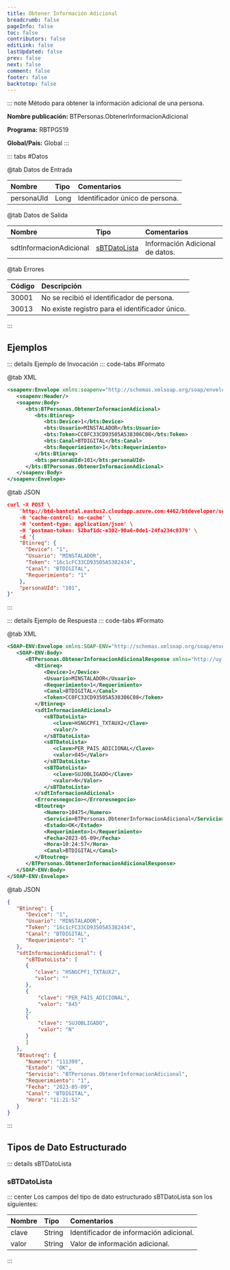 ```yaml
---
title: Obtener Información Adicional
breadcrumb: false
pageInfo: false
toc: false
contributors: false
editLink: false
lastUpdated: false
prev: false
next: false
comment: false
footer: false
backtotop: false
---
```


<!-- ABRE DATOS DEL MÉTODO -->
::: note Método para obtener la información adicional de una persona.

**Nombre publicación:** BTPersonas.ObtenerInformacionAdicional

**Programa:** RBTPG519

**Global/País:** Global
:::
<!-- CIERRA DATOS DEL MÉTODO -->

<!-- ABRE TABLA DE DATOS -->
::: tabs #Datos 

@tab Datos de Entrada

Nombre | Tipo | Comentarios
:--------- | :--------- | :---------
personaUId | Long | Identificador único de persona.

@tab Datos de Salida

Nombre | Tipo | Comentarios
:--------- | :----------- | :-----------
sdtInformacionAdicional | [sBTDatoLista](#sbtdatolista) | Información Adicional de datos.

@tab Errores

Código | Descripción
:--------- | :-----------
30001 | No se recibió el identificador de persona.
30013 | No existe registro para el identificador único.
::: 
<!-- CIERRA TABLA DE DATOS -->

## **Ejemplos**

<!-- ABRE EJEMPLO DE INVOCACIÓN -->
::: details Ejemplo de Invocación 
::: code-tabs #Formato

@tab XML
```xml
<soapenv:Envelope xmlns:soapenv="http://schemas.xmlsoap.org/soap/envelope/" xmlns:bts="http://uy.com.dlya.bantotal/BTSOA/">
   <soapenv:Header/>
   <soapenv:Body>
      <bts:BTPersonas.ObtenerInformacionAdicional>
         <bts:Btinreq>
            <bts:Device>1</bts:Device>
            <bts:Usuario>MINSTALADOR</bts:Usuario>
            <bts:Token>CC0FC33CD93505A538306C08</bts:Token>
            <bts:Canal>BTDIGITAL</bts:Canal>
            <bts:Requerimiento>1</bts:Requerimiento>
         </bts:Btinreq>
         <bts:personaUId>101</bts:personaUId>
      </bts:BTPersonas.ObtenerInformacionAdicional>
   </soapenv:Body>
</soapenv:Envelope>
```

@tab JSON
```json
curl -X POST \
	'http://btd-bantotal.eastus2.cloudapp.azure.com:4462/btdeveloper/servlet/com.dlya.bantotal.odwsbt_BTPersonas?ObtenerInformacionAdicional' \
	-H 'cache-control: no-cache' \
	-H 'content-type: application/json' \
	-H 'postman-token: 52baf1dc-e302-90a6-0de1-24fa234c0379' \
	-d '{
	"Btinreq": {
	  "Device": "1",
	  "Usuario": "MINSTALADOR",
	  "Token": "16c1cFC33CD93505A5382434",
	  "Canal": "BTDIGITAL",
	  "Requerimiento": "1"
	},
	"personaUId": "101",
}'
```
:::
<!-- CIERRA EJEMPLO DE INVOCACIÓN -->

<!-- ABRE EJEMPLO DE RESPUESTA -->
::: details Ejemplo de Respuesta 
::: code-tabs #Formato

@tab XML
```xml
<SOAP-ENV:Envelope xmlns:SOAP-ENV="http://schemas.xmlsoap.org/soap/envelope/" xmlns:xsd="http://www.w3.org/2001/XMLSchema" xmlns:SOAP-ENC="http://schemas.xmlsoap.org/soap/encoding/" xmlns:xsi="http://www.w3.org/2001/XMLSchema-instance">
   <SOAP-ENV:Body>
      <BTPersonas.ObtenerInformacionAdicionalResponse xmlns="http://uy.com.dlya.bantotal/BTSOA/">
         <Btinreq>
            <Device>1</Device>
            <Usuario>MINSTALADOR</Usuario>
            <Requerimiento>1</Requerimiento>
            <Canal>BTDIGITAL</Canal>
            <Token>CC0FC33CD93505A538306C08</Token>
         </Btinreq>
         <sdtInformacionAdicional>
            <sBTDatoLista>
               <clave>HSNGCPF1_TXTAUX2</Clave>
               <valor/>
            </sBTDatoLista>
            <sBTDatoLista>
               <clave>PER_PAIS_ADICIONAL</Clave>
               <valor>845</Valor>
            </sBTDatoLista>
            <sBTDatoLista>
               <clave>SUJOBLIGADO</Clave>
               <valor>N</Valor>
            </sBTDatoLista>
         </sdtInformacionAdicional>
         <Erroresnegocio></Erroresnegocio>
         <Btoutreq>
            <Numero>10475</Numero>
            <Servicio>BTPersonas.ObtenerInformacionAdicional</Servicio>
            <Estado>OK</Estado>
            <Requerimiento>1</Requerimiento>
            <Fecha>2023-05-09</Fecha>
            <Hora>10:24:57</Hora>
            <Canal>BTDIGITAL</Canal>
         </Btoutreq>
      </BTPersonas.ObtenerInformacionAdicionalResponse>
   </SOAP-ENV:Body>
</SOAP-ENV:Envelope>
```

@tab JSON
```json
{
   "Btinreq": {
      "Device": "1",
      "Usuario": "MINSTALADOR",
      "Token": "16c1cFC33CD93505A5382434",
      "Canal": "BTDIGITAL",
      "Requerimiento": "1"
   },
   "sdtInformacionAdicional": {
      "sBTDatoLista": [
      {
         "clave": "HSNGCPF1_TXTAUX2",
         "valor": ""
      },
      {
          "clave": "PER_PAIS_ADICIONAL",
          "valor": "845"
      },
	  {
          "clave": "SUJOBLIGADO",
          "valor": "N"
      }
      ]
   },
   "Btoutreq": {
      "Numero": "111399",
      "Estado": "OK",
      "Servicio": "BTPersonas.ObtenerInformacionAdicional",
      "Requerimiento": "1",
      "Fecha": "2023-05-09",
      "Canal": "BTDIGITAL",
      "Hora": "11:21:52"
   }
}
```
::: 
<!-- CIERRA EJEMPLO DE RESPUESTA -->

## **Tipos de Dato Estructurado**

<!-- ABRE SDT -->
::: details sBTDatoLista  

### sBTDatoLista

::: center 
Los campos del tipo de dato estructurado sBTDatoLista son los siguientes: 

Nombre | Tipo | Comentarios 
:--------- | :----------- | :----------- 
clave | String | Identificador de información adicional. 
valor | String | Valor de información adicional. 
:::
<!-- CIERRA SDT -->
